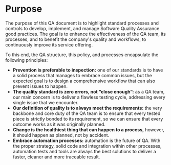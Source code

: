 # Purpose

The purpose of this QA document is to highlight standard processes and controls to develop, implement, and manage Software Quality Assurance good practices. The goal is to enhance the effectiveness of the QA team, its processes, and to benefit the company's quality and workflows, to continuously improve its service offering.

To this end, the QA structure, this policy, and processes encapsulate the following principles:

* **Prevention is preferable to inspection:** one of our standards is to have a solid process that manages to embrace common issues, but the expected goal is to design a comprehensive workflow that can also prevent issues to happen.
* **The quality standard is zero errors, not “close enough”:** as a QA team, our main concern is to deliver a flawless testing cycle, addressing every single issue that we encounter.
* **Our definition of quality is to always meet the requirements:** the very backbone and core duty of the QA team is to ensure that every tested piece is strictly bonded to its requirement, so we can ensure that every outcome works as it was originally planned.
* **Change is the healthiest thing that can happen to a process,** however, it should happen as planned, not by accident.
* **Embrace automation processes:**  automation is the future of QA. With the proper strategy, solid code and integration within other processes, automation tests and tools are always the best solutions to deliver a faster, cleaner and more traceable result.



